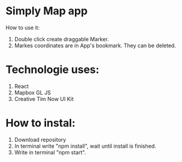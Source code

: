 # Simply Map app
How to use it:
1. Double click create draggable Marker.
2. Markes coordinates are in App's bookmark. They can be deleted.

# Technologie uses:
1. React
2. Mapbox GL JS
3. Creative Tim Now UI Kit

# How to instal:
1. Download repository
2. In terminal write "npm install", wait until install is finished.
3. Write in terminal "npm start".
